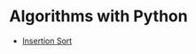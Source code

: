# Algorithms with Python

- [Insertion Sort](https://github.com/adrianosferreira/python-algorithms/blob/master/insertion-sort.py)